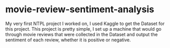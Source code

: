 # movie-review-sentiment-analysis
My very first NTPL project I worked on, I used Kaggle to get the Dataset for this project. This project is pretty simple, I set up a machine that would go through movie reviews that were collected in the Dataset and output the sentiment of each review, whether it is positive or negative.
